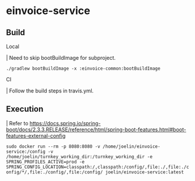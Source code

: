 # einvoice-service   

## Build

Local

| Need to skip bootBuildImage for subproject.

`./gradlew bootBuildImage -x :einvoice-common:bootBuildImage`

CI

| Follow the build steps in travis.yml.

## Execution

| Refer to https://docs.spring.io/spring-boot/docs/2.3.3.RELEASE/reference/html/spring-boot-features.html#boot-features-external-config

`sudo docker run --rm -p 8080:8080 -v /home/joelin/einvoice-service:/config -v /home/joelin/turnkey_working_dir:/turnkey_working_dir -e SPRING_PROFILES_ACTIVE=prod -e SPRING_CONFIG_LOCATION=classpath:/,classpath:/config/,file:./,file:./config/*/,file:./config/,file:/config/ joelin/einvoice-service:latest`
